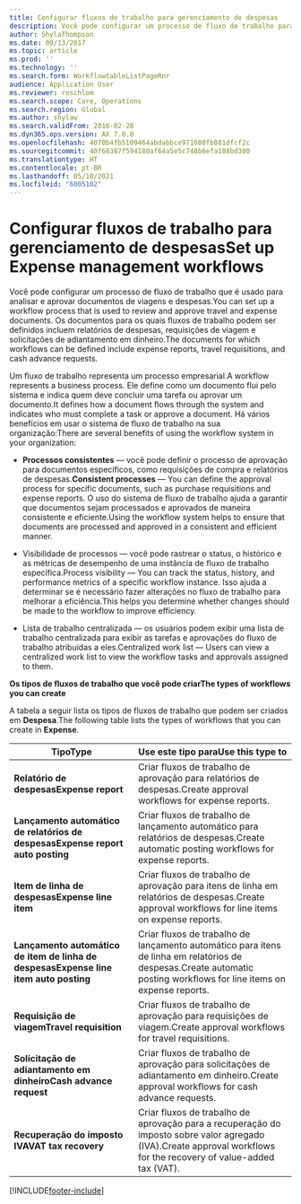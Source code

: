 ```yaml
---
title: Configurar fluxos de trabalho para gerenciamento de despesas
description: Você pode configurar um processo de fluxo de trabalho para analisar e aprovar documentos de viagens e despesas.
author: ShylaThompson
ms.date: 09/13/2017
ms.topic: article
ms.prod: ''
ms.technology: ''
ms.search.form: WorkflowtableListPageRnr
audience: Application User
ms.reviewer: roschlom
ms.search.scope: Core, Operations
ms.search.region: Global
ms.author: shylaw
ms.search.validFrom: 2016-02-28
ms.dyn365.ops.version: AX 7.0.0
ms.openlocfilehash: 4070b4fb5109464abdabbce971688fb881dfcf2c
ms.sourcegitcommit: 40f68387f594180af64a5e5c748b6efa188bd300
ms.translationtype: HT
ms.contentlocale: pt-BR
ms.lasthandoff: 05/10/2021
ms.locfileid: "6005102"
---
```

# <a name="set-up-expense-management-workflows"></a><span data-ttu-id="0521c-103">Configurar fluxos de trabalho para gerenciamento de despesas</span><span class="sxs-lookup"><span data-stu-id="0521c-103">Set up Expense management workflows</span></span>

<span data-ttu-id="0521c-104">Você pode configurar um processo de fluxo de trabalho que é usado para analisar e aprovar documentos de viagens e despesas.</span><span class="sxs-lookup"><span data-stu-id="0521c-104">You can set up a workflow process that is used to review and approve travel and expense documents.</span></span> <span data-ttu-id="0521c-105">Os documentos para os quais fluxos de trabalho podem ser definidos incluem relatórios de despesas, requisições de viagem e solicitações de adiantamento em dinheiro.</span><span class="sxs-lookup"><span data-stu-id="0521c-105">The documents for which workflows can be defined include expense reports, travel requisitions, and cash advance requests.</span></span>

<span data-ttu-id="0521c-106">Um fluxo de trabalho representa um processo empresarial.</span><span class="sxs-lookup"><span data-stu-id="0521c-106">A workflow represents a business process.</span></span> <span data-ttu-id="0521c-107">Ele define como um documento flui pelo sistema e indica quem deve concluir uma tarefa ou aprovar um documento.</span><span class="sxs-lookup"><span data-stu-id="0521c-107">It defines how a document flows through the system and indicates who must complete a task or approve a document.</span></span> <span data-ttu-id="0521c-108">Há vários benefícios em usar o sistema de fluxo de trabalho na sua organização:</span><span class="sxs-lookup"><span data-stu-id="0521c-108">There are several benefits of using the workflow system in your organization:</span></span>

-   <span data-ttu-id="0521c-109">**Processos consistentes** — você pode definir o processo de aprovação para documentos específicos, como requisições de compra e relatórios de despesas.</span><span class="sxs-lookup"><span data-stu-id="0521c-109">**Consistent processes** — You can define the approval process for specific documents, such as purchase requisitions and expense reports.</span></span> <span data-ttu-id="0521c-110">O uso do sistema de fluxo de trabalho ajuda a garantir que documentos sejam processados e aprovados de maneira consistente e eficiente.</span><span class="sxs-lookup"><span data-stu-id="0521c-110">Using the workflow system helps to ensure that documents are processed and approved in a consistent and efficient manner.</span></span>

-   <span data-ttu-id="0521c-111">Visibilidade de processos — você pode rastrear o status, o histórico e as métricas de desempenho de uma instância de fluxo de trabalho específica.</span><span class="sxs-lookup"><span data-stu-id="0521c-111">Process visibility — You can track the status, history, and performance metrics of a specific workflow instance.</span></span> <span data-ttu-id="0521c-112">Isso ajuda a determinar se é necessário fazer alterações no fluxo de trabalho para melhorar a eficiência.</span><span class="sxs-lookup"><span data-stu-id="0521c-112">This helps you determine whether changes should be made to the workflow to improve efficiency.</span></span>

-   <span data-ttu-id="0521c-113">Lista de trabalho centralizada — os usuários podem exibir uma lista de trabalho centralizada para exibir as tarefas e aprovações do fluxo de trabalho atribuídas a eles.</span><span class="sxs-lookup"><span data-stu-id="0521c-113">Centralized work list — Users can view a centralized work list to view the workflow tasks and approvals assigned to them.</span></span> 

<span data-ttu-id="0521c-114">**Os tipos de fluxos de trabalho que você pode criar**</span><span class="sxs-lookup"><span data-stu-id="0521c-114">**The types of workflows you can create**</span></span>

<span data-ttu-id="0521c-115">A tabela a seguir lista os tipos de fluxos de trabalho que podem ser criados em **Despesa**.</span><span class="sxs-lookup"><span data-stu-id="0521c-115">The following table lists the types of workflows that you can create in **Expense**.</span></span>


|              <span data-ttu-id="0521c-116"><strong>Tipo</strong></span><span class="sxs-lookup"><span data-stu-id="0521c-116"><strong>Type</strong></span></span>              |                   <span data-ttu-id="0521c-117"><strong>Use este tipo para</strong></span><span class="sxs-lookup"><span data-stu-id="0521c-117"><strong>Use this type to</strong></span></span>                   |
|-------------------------------------------------|-----------------------------------------------------------------------|
|         <span data-ttu-id="0521c-118"><strong>Relatório de despesas</strong></span><span class="sxs-lookup"><span data-stu-id="0521c-118"><strong>Expense report</strong></span></span>         |            <span data-ttu-id="0521c-119">Criar fluxos de trabalho de aprovação para relatórios de despesas.</span><span class="sxs-lookup"><span data-stu-id="0521c-119">Create approval workflows for expense reports.</span></span>             |
|  <span data-ttu-id="0521c-120"><strong>Lançamento automático de relatórios de despesas</strong></span><span class="sxs-lookup"><span data-stu-id="0521c-120"><strong>Expense report auto posting</strong></span></span>   |        <span data-ttu-id="0521c-121">Criar fluxos de trabalho de lançamento automático para relatórios de despesas.</span><span class="sxs-lookup"><span data-stu-id="0521c-121">Create automatic posting workflows for expense reports.</span></span>        |
|       <span data-ttu-id="0521c-122"><strong>Item de linha de despesas</strong></span><span class="sxs-lookup"><span data-stu-id="0521c-122"><strong>Expense line item</strong></span></span>        |     <span data-ttu-id="0521c-123">Criar fluxos de trabalho de aprovação para itens de linha em relatórios de despesas.</span><span class="sxs-lookup"><span data-stu-id="0521c-123">Create approval workflows for line items on expense reports.</span></span>      |
| <span data-ttu-id="0521c-124"><strong>Lançamento automático de item de linha de despesas</strong></span><span class="sxs-lookup"><span data-stu-id="0521c-124"><strong>Expense line item auto posting</strong></span></span> | <span data-ttu-id="0521c-125">Criar fluxos de trabalho de lançamento automático para itens de linha em relatórios de despesas.</span><span class="sxs-lookup"><span data-stu-id="0521c-125">Create automatic posting workflows for line items on expense reports.</span></span> |
|       <span data-ttu-id="0521c-126"><strong>Requisição de viagem</strong></span><span class="sxs-lookup"><span data-stu-id="0521c-126"><strong>Travel requisition</strong></span></span>       |          <span data-ttu-id="0521c-127">Criar fluxos de trabalho de aprovação para requisições de viagem.</span><span class="sxs-lookup"><span data-stu-id="0521c-127">Create approval workflows for travel requisitions.</span></span>           |
|      <span data-ttu-id="0521c-128"><strong>Solicitação de adiantamento em dinheiro</strong></span><span class="sxs-lookup"><span data-stu-id="0521c-128"><strong>Cash advance request</strong></span></span>      |         <span data-ttu-id="0521c-129">Criar fluxos de trabalho de aprovação para solicitações de adiantamento em dinheiro.</span><span class="sxs-lookup"><span data-stu-id="0521c-129">Create approval workflows for cash advance requests.</span></span>          |
|        <span data-ttu-id="0521c-130"><strong>Recuperação do imposto IVA</strong></span><span class="sxs-lookup"><span data-stu-id="0521c-130"><strong>VAT tax recovery</strong></span></span>        | <span data-ttu-id="0521c-131">Criar fluxos de trabalho de aprovação para a recuperação do imposto sobre valor agregado (IVA).</span><span class="sxs-lookup"><span data-stu-id="0521c-131">Create approval workflows for the recovery of value-added tax (VAT).</span></span>  |



[!INCLUDE[footer-include](../includes/footer-banner.md)]